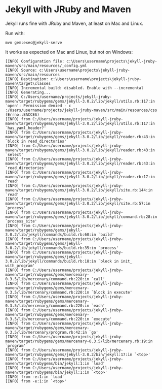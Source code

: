 # Jekyll with JRuby and Maven

Jekyll runs fine with JRuby and Maven, at least on Mac and Linux.

Run with:

`
mvn gem:exec@jekyll-serve
`

It works as expected on Mac and Linux, but not on Windows:
    
    [INFO] Configuration file: c:\Users\username\projects\jekyll-jruby-maven/src/main/resources/_config.yml
    [INFO] Source: c:\Users\username\projects\jekyll-jruby-maven/src/main/resources
    [INFO] Destination: c:\Users\username\projects\jekyll-jruby-maven\target\classes
    [INFO] Incremental build: disabled. Enable with --incremental
    [INFO] Generating...
    [INFO] C:/Users/username/projects/jekyll-jruby-maven/target/rubygems/gems/jekyll-3.0.2/lib/jekyll/utils.rb:117:in `open': Permission denied - c
    :/Users/username/projects/jekyll-jruby-maven/src/main/resources/css (Errno::EACCES)
    [INFO] from C:/Users/username/projects/jekyll-jruby-maven/target/rubygems/gems/jekyll-3.0.2/lib/jekyll/utils.rb:117:in `has_yaml_header?'
    [INFO] from C:/Users/username/projects/jekyll-jruby-maven/target/rubygems/gems/jekyll-3.0.2/lib/jekyll/reader.rb:43:in `block in read_directories'
    [INFO] from C:/Users/username/projects/jekyll-jruby-maven/target/rubygems/gems/jekyll-3.0.2/lib/jekyll/reader.rb:43:in `select'
    [INFO] from C:/Users/username/projects/jekyll-jruby-maven/target/rubygems/gems/jekyll-3.0.2/lib/jekyll/reader.rb:43:in `read_directories'
    [INFO] from C:/Users/username/projects/jekyll-jruby-maven/target/rubygems/gems/jekyll-3.0.2/lib/jekyll/reader.rb:17:in `read'
    [INFO] from C:/Users/username/projects/jekyll-jruby-maven/target/rubygems/gems/jekyll-3.0.2/lib/jekyll/site.rb:144:in `read'
    [INFO] from C:/Users/username/projects/jekyll-jruby-maven/target/rubygems/gems/jekyll-3.0.2/lib/jekyll/site.rb:57:in `process'
    [INFO] from C:/Users/username/projects/jekyll-jruby-maven/target/rubygems/gems/jekyll-3.0.2/lib/jekyll/command.rb:28:in `process_site'
    [INFO] from C:/Users/username/projects/jekyll-jruby-maven/target/rubygems/gems/jekyll-3.0.2/lib/jekyll/commands/build.rb:60:in `build'
    [INFO] from C:/Users/username/projects/jekyll-jruby-maven/target/rubygems/gems/jekyll-3.0.2/lib/jekyll/commands/build.rb:35:in `process'
    [INFO] from C:/Users/username/projects/jekyll-jruby-maven/target/rubygems/gems/jekyll-3.0.2/lib/jekyll/commands/build.rb:18:in `block in init_
    with_program'
    [INFO] from C:/Users/username/projects/jekyll-jruby-maven/target/rubygems/gems/mercenary-0.3.5/lib/mercenary/command.rb:220:in `call'
    [INFO] from C:/Users/username/projects/jekyll-jruby-maven/target/rubygems/gems/mercenary-0.3.5/lib/mercenary/command.rb:220:in `block in execute'
    [INFO] from C:/Users/username/projects/jekyll-jruby-maven/target/rubygems/gems/mercenary-0.3.5/lib/mercenary/command.rb:220:in `each'
    [INFO] from C:/Users/username/projects/jekyll-jruby-maven/target/rubygems/gems/mercenary-0.3.5/lib/mercenary/command.rb:220:in `execute'
    [INFO] from C:/Users/username/projects/jekyll-jruby-maven/target/rubygems/gems/mercenary-0.3.5/lib/mercenary/program.rb:42:in `go'
    [INFO] from C:/Users/username/projects/jekyll-jruby-maven/target/rubygems/gems/mercenary-0.3.5/lib/mercenary.rb:19:in `program'
    [INFO] from C:/Users/username/projects/jekyll-jruby-maven/target/rubygems/gems/jekyll-3.0.2/bin/jekyll:17:in `<top>'
    [INFO] from C:/Users/username/projects/jekyll-jruby-maven/target/rubygems/bin/jekyll:1:in `load'
    [INFO] from C:/Users/username/projects/jekyll-jruby-maven/target/rubygems/bin/jekyll:1:in `<top>'
    [INFO] from -e:1:in `load'
    [INFO] from -e:1:in `<top>'